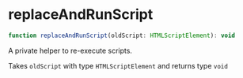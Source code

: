 # replaceAndRunScript

```js
function replaceAndRunScript(oldScript: HTMLScriptElement): void
```

A private helper to re-execute scripts.

Takes `oldScript` with type `HTMLScriptElement` and returns type `void`